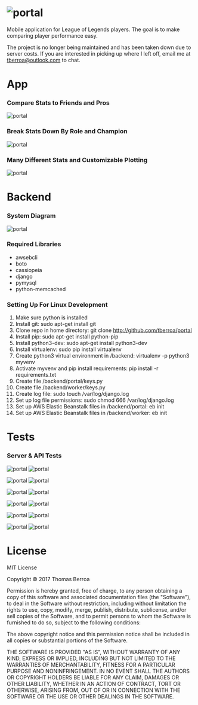 # ![portal](resources/icon_logo.png)
Mobile application for League of Legends players. The goal is to make 
comparing player performance easy.

The project is no longer being maintained and has been taken down due 
to server costs. If you are interested in picking up where I left off, 
email me at tberroa@outlook.com to chat.

# App
### Compare Stats to Friends and Pros
![portal](resources/app_view_row_1.png)

### Break Stats Down By Role and Champion
![portal](resources/app_view_row_2.png)

### Many Different Stats and Customizable Plotting
![portal](resources/app_view_row_3.png)

# Backend
### System Diagram
![portal](resources/system.png)

### Required Libraries
- awsebcli
- boto
- cassiopeia
- django
- pymysql
- python-memcached

### Setting Up For Linux Development
1. Make sure python is installed  
2. Install git: sudo apt-get install git  
3. Clone repo in home directory: git clone http://github.com/tberroa/portal  
4. Install pip: sudo apt-get install python-pip
5. Install python3-dev: sudo apt-get install python3-dev
6. Install virtualenv: sudo pip install virtualenv
7. Create python3 virtual environment in /backend: virtualenv -p python3 myvenv
8. Activate myvenv and pip install requirements: pip install -r requirements.txt
9. Create file /backend/portal/keys.py
10. Create file /backend/worker/keys.py
11. Create log file: sudo touch /var/log/django.log
12. Set up log file permissions: sudo chmod 666 /var/log/django.log
13. Set up AWS Elastic Beanstalk files in /backend/portal: eb init
14. Set up AWS Elastic Beanstalk files in /backend/worker: eb init

# Tests
### Server & API Tests
![portal](resources/test_apache_3000.png)
![portal](resources/test_apache_2000.png)

![portal](resources/test_riot_api_500.png)
![portal](resources/test_riot_api_285.png)

![portal](resources/test_database_1000.png)
![portal](resources/test_database_500.png)

![portal](resources/test_login_500.png)
![portal](resources/test_login_200.png)

![portal](resources/test_get_match_stats_cached_10_200.png)
![portal](resources/test_get_match_stats_10_200.png)

![portal](resources/test_get_season_stats_cached_10_230.png)
![portal](resources/test_get_season_stats_10_230.png)

# License
MIT License

Copyright © 2017 Thomas Berroa

Permission is hereby granted, free of charge, to any person obtaining a copy
of this software and associated documentation files (the "Software"), to deal
in the Software without restriction, including without limitation the rights
to use, copy, modify, merge, publish, distribute, sublicense, and/or sell
copies of the Software, and to permit persons to whom the Software is
furnished to do so, subject to the following conditions:

The above copyright notice and this permission notice shall be included in all
copies or substantial portions of the Software.

THE SOFTWARE IS PROVIDED "AS IS", WITHOUT WARRANTY OF ANY KIND, EXPRESS OR
IMPLIED, INCLUDING BUT NOT LIMITED TO THE WARRANTIES OF MERCHANTABILITY,
FITNESS FOR A PARTICULAR PURPOSE AND NONINFRINGEMENT. IN NO EVENT SHALL THE
AUTHORS OR COPYRIGHT HOLDERS BE LIABLE FOR ANY CLAIM, DAMAGES OR OTHER
LIABILITY, WHETHER IN AN ACTION OF CONTRACT, TORT OR OTHERWISE, ARISING FROM,
OUT OF OR IN CONNECTION WITH THE SOFTWARE OR THE USE OR OTHER DEALINGS IN THE
SOFTWARE.

